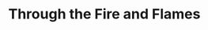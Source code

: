 ---
ee_id: '4248'
site: '1'
type: '2'
long_id: 2014-123 Through the Fire and Flames
url: 2014-123-through-the-fire-and-flames
year: '2014'
medium: Acer laptop running Light O Rama S3 Software Suite Pro, three Light O Rama
  CTB16PC controllers, one Cosmic Color Ribbon LED Strip and controller, LED string
  lights, two grid wall floor standing display fixtures, two Roman Lights Holographic
  Ropelight Palm Trees, white Ikea table, extension cords, zip-ties
commission:
add_credit:
dims: 'Variable. '
pitch: 'Lightshow 4 Arcangel Surfware pop-up #2. Shout out to Dragon Force. ;-)'
ps:
live_url: http://www.dailymotion.com/video/x28feco_through-the-fire-and-flames-pop-up-at-moma-ps1_creation
related: "[4149] [2012-160-euphoria] 2012-160 Euphoria"
title: Through the Fire and Flames
youtube:
imgs: nyabf-dap-newyork-2014-10-install-1-database-ek.jpg
subheading:
year2: '2014'
download:
add_credits:
related_code:
! '':
layout: things-i-made
---